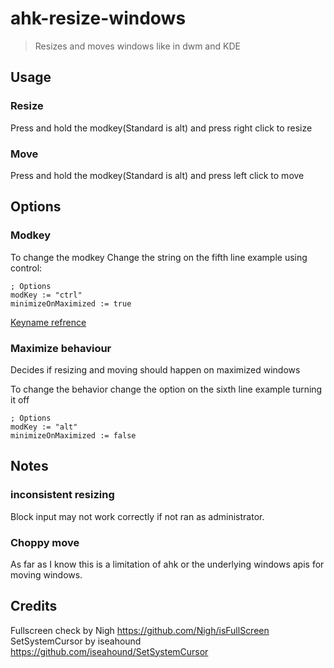 # ahk-resize-windows
> Resizes and moves windows like in dwm and KDE

## Usage
### Resize
Press and hold the modkey(Standard is alt) and press right click to resize

### Move
Press and hold the modkey(Standard is alt) and press left click to move
## Options
### Modkey
To change the modkey Change the string on the fifth line
example using control: 
```ahk
; Options
modKey := "ctrl"
minimizeOnMaximized := true
```
[Keyname refrence](https://www.autohotkey.com/docs/v2/KeyList.htm)
### Maximize behaviour
Decides if resizing and moving should happen on maximized windows

To change the behavior change the option on the sixth line
example turning it off
```ahk
; Options
modKey := "alt"
minimizeOnMaximized := false
```
## Notes
### inconsistent resizing
Block input may not work correctly if not ran as administrator.

### Choppy move
As far as I know this is a limitation of ahk or the underlying windows apis for moving windows.

## Credits
Fullscreen check by Nigh https://github.com/Nigh/isFullScreen
SetSystemCursor by iseahound https://github.com/iseahound/SetSystemCursor
